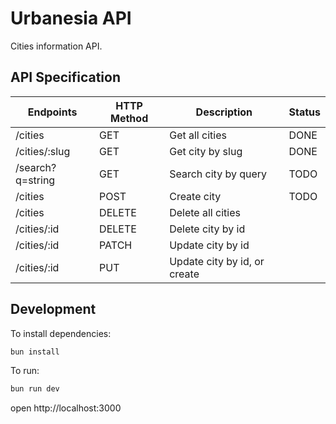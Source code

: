 # Urbanesia API

Cities information API.

## API Specification

| Endpoints        | HTTP Method | Description                  | Status |
| ---------------- | ----------- | ---------------------------- | ------ |
| /cities          | GET         | Get all cities               | DONE   |
| /cities/:slug    | GET         | Get city by slug             | DONE   |
| /search?q=string | GET         | Search city by query         | TODO   |
| /cities          | POST        | Create city                  | TODO   |
| /cities          | DELETE      | Delete all cities            |        |
| /cities/:id      | DELETE      | Delete city by id            |        |
| /cities/:id      | PATCH       | Update city by id            |        |
| /cities/:id      | PUT         | Update city by id, or create |        |

## Development

To install dependencies:

```sh
bun install
```

To run:

```sh
bun run dev
```

open http://localhost:3000
